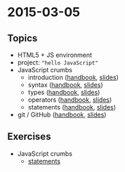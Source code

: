 # 2015-03-05

## Topics

* HTML5 + JS environment
* project: `"hello JavaScript"`
* JavaScript crumbs
  - introduction ([handbook](https://github.com/cvdlab/javascript-crumbs/blob/master/chapters/introduction/Readme.md), [slides](http://cvdlab.github.io/showdown/?md=https://github.com/cvdlab/javascript-crumbs-slides/blob/master/chapters/introduction/Readme.md))
  - syntax ([handbook](https://github.com/cvdlab/javascript-crumbs/blob/master/chapters/syntax/Readme.md), [slides](http://cvdlab.github.io/showdown/?md=https://github.com/cvdlab/javascript-crumbs-slides/blob/master/chapters/syntax/Readme.md))
  - types ([handbook](https://github.com/cvdlab/javascript-crumbs/blob/master/chapters/types/Readme.md), [slides](http://cvdlab.github.io/showdown/?md=https://github.com/cvdlab/javascript-crumbs-slides/blob/master/chapters/types/Readme.md))
  - operators ([handbook](https://github.com/cvdlab/javascript-crumbs/blob/master/chapters/operators/Readme.md), [slides](http://cvdlab.github.io/showdown/?md=https://github.com/cvdlab/javascript-crumbs-slides/blob/master/chapters/operators/Readme.md))
  - statements ([handbook](https://github.com/cvdlab/javascript-crumbs/blob/master/chapters/statements/Readme.md), [slides](http://cvdlab.github.io/showdown/?md=https://github.com/cvdlab/javascript-crumbs-slides/blob/master/chapters/statements/Readme.md))
* git / GitHub  ([handbook](https://github.com/cvdlab/git-crumbs), [slides](http://cvdlab.github.io/showdown/?md=https://github.com/cvdlab/git-crumbs/blob/master/git/Readme.md))

## Exercises

* JavaScript crumbs
  - [statements](https://github.com/cvdlab/javascript-crumbs-exercises/blob/master/chapters/statements/Readme.md)
